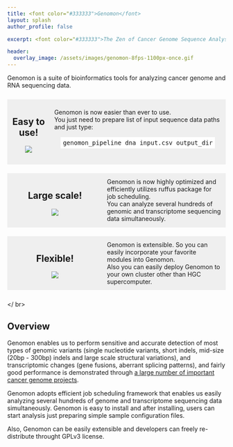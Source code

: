 ```yaml
---
title: <font color="#333333">Genomon</font>
layout: splash
author_profile: false

excerpt: <font color="#333333">The Zen of Cancer Genome Sequence Analysis</font>

header:
  overlay_image: /assets/images/genomon-8fps-1100px-once.gif
---
```


Genomon is a suite of bioinformatics tools for analyzing cancer genome and RNA sequencing data.

<style type="text/css">

.frame {
  border-collapse: separate;
  border-spacing: 0px 10px;
  display: table;
  width: 100%;
}
.box {
  display: table-cell;
  vertical-align: middle;
  background-color: #EFEFEF;
  padding: 10px;
}
</style>

<div class="frame">
<div class="box" style="width:200px">
<center><h2>Easy to use!</h2></center>
<div align="center"><img src="{{ site.url }}{{ site.baseurl }}/assets/images/iconmonstr-laptop-4-96.png"></div>
<br>
</div>

<div class="box">
Genomon is now easier than ever to use.<br>
You just need to prepare list of input sequence data paths and just type:
<pre style="margin: 15px; padding: 5px; background-color: #FFFFFF;">
genomon_pipeline dna input.csv output_dir
</pre>
</div>
</div>

<div class="frame">
<div class="box" style="width:200px">
<center><h2>Large scale!</h2></center>
<div align="center"><img src="{{ site.url }}{{ site.baseurl }}/assets/images/iconmonstr-server-7-96.png"></div>
<br>
</div>
<div class="box">
Genomon is now highly optimized and efficiently utilizes ruffus package for job scheduling. <br>
You can analyze several hundreds of genomic and transcriptome sequencing data simultaneously.
</div>
</div>

<div class="frame">
<div class="box" style="width:200px">
<center><h2>Flexible!</h2></center>
<div align="center"><img src="{{ site.url }}{{ site.baseurl }}/assets/images/iconmonstr-control-panel-11-96.png"></div>
<br>
</div>
<div class="box">
Genomon is extensible. So you can easily incorporate your favorite modules into Genomon. <br>
Also you can easily deploy Genomon to your own cluster other than HGC supercomputer. 
</div>
</div>

</ br>

## Overview

Genomon enables us to perform sensitive and accurate detection of most types of genomic variants
(single nucleotide variants, short indels, mid-size (20bp - 300bp) indels and large scale structural variations),
and transcriptomic changes (gene fusions, aberrant splicing patterns),
and fairly good performance is demonstrated 
through [a large number of important cancer genome projects](http://www.ncbi.nlm.nih.gov/pubmed?term=(Ogawa%2C%20Seishi%5BAuthor%5D)%20AND%20Miyano%2C%20Satoru%5BAuthor%5D).


Genomon adopts efficient job scheduling framework that enables us easily analyzing several hundreds of 
genome and transcriptome sequencing data simultaneously.
Genomon is easy to install and after installing, 
users can start analysis just preparing simple sample configuration files.

Also, Genomon can be easily extensible and developers can freely re-distribute throught GPLv3 license.
